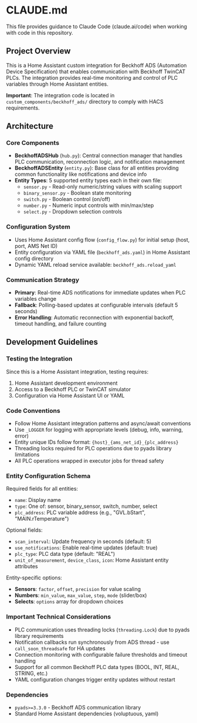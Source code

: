 # CLAUDE.md

This file provides guidance to Claude Code (claude.ai/code) when working with code in this repository.

## Project Overview

This is a Home Assistant custom integration for Beckhoff ADS (Automation Device Specification) that enables communication with Beckhoff TwinCAT PLCs. The integration provides real-time monitoring and control of PLC variables through Home Assistant entities.

**Important**: The integration code is located in `custom_components/beckhoff_ads/` directory to comply with HACS requirements.

## Architecture

### Core Components

- **BeckhoffADSHub** (`hub.py`): Central connection manager that handles PLC communication, reconnection logic, and notification management
- **BeckhoffADSEntity** (`entity.py`): Base class for all entities providing common functionality like notifications and device info
- **Entity Types**: 5 supported entity types each in their own file:
  - `sensor.py` - Read-only numeric/string values with scaling support
  - `binary_sensor.py` - Boolean state monitoring  
  - `switch.py` - Boolean control (on/off)
  - `number.py` - Numeric input controls with min/max/step
  - `select.py` - Dropdown selection controls

### Configuration System

- Uses Home Assistant config flow (`config_flow.py`) for initial setup (host, port, AMS Net ID)
- Entity configuration via YAML file (`beckhoff_ads.yaml`) in Home Assistant config directory
- Dynamic YAML reload service available: `beckhoff_ads.reload_yaml`

### Communication Strategy

- **Primary**: Real-time ADS notifications for immediate updates when PLC variables change
- **Fallback**: Polling-based updates at configurable intervals (default 5 seconds)
- **Error Handling**: Automatic reconnection with exponential backoff, timeout handling, and failure counting

## Development Guidelines

### Testing the Integration

Since this is a Home Assistant integration, testing requires:
1. Home Assistant development environment
2. Access to a Beckhoff PLC or TwinCAT simulator
3. Configuration via Home Assistant UI or YAML

### Code Conventions

- Follow Home Assistant integration patterns and async/await conventions
- Use `_LOGGER` for logging with appropriate levels (debug, info, warning, error)
- Entity unique IDs follow format: `{host}_{ams_net_id}_{plc_address}`
- Threading locks required for PLC operations due to pyads library limitations
- All PLC operations wrapped in executor jobs for thread safety

### Entity Configuration Schema

Required fields for all entities:
- `name`: Display name
- `type`: One of: sensor, binary_sensor, switch, number, select
- `plc_address`: PLC variable address (e.g., "GVL.bStart", "MAIN.rTemperature")

Optional fields:
- `scan_interval`: Update frequency in seconds (default: 5)
- `use_notifications`: Enable real-time updates (default: true)
- `plc_type`: PLC data type (default: "REAL")
- `unit_of_measurement`, `device_class`, `icon`: Home Assistant entity attributes

Entity-specific options:
- **Sensors**: `factor`, `offset`, `precision` for value scaling
- **Numbers**: `min_value`, `max_value`, `step`, `mode` (slider/box)
- **Selects**: `options` array for dropdown choices

### Important Technical Considerations

- PLC communication uses threading locks (`threading.Lock`) due to pyads library requirements
- Notification callbacks run synchronously from ADS thread - use `call_soon_threadsafe` for HA updates
- Connection monitoring with configurable failure thresholds and timeout handling
- Support for all common Beckhoff PLC data types (BOOL, INT, REAL, STRING, etc.)
- YAML configuration changes trigger entity updates without restart

### Dependencies

- `pyads>=3.3.0` - Beckhoff ADS communication library
- Standard Home Assistant dependencies (voluptuous, yaml)